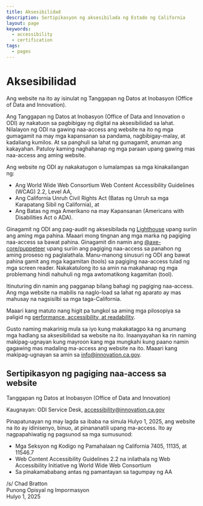 ```yaml
---
title: Aksesibilidad
description: Sertipikasyon ng aksesibilada ng Estado ng California
layout: page
keywords:
  - accessibility
  - certification
tags:
  - pages
---
```

# Aksesibilidad

Ang website na ito ay isinulat ng Tanggapan ng Datos at Inobasyon (Office of Data and Innovation).

Ang Tanggapan ng Datos at Inobasyon (Office of Data and Innovation o ODI) ay nakatuon sa pagbibigay ng digital na aksesibilidad sa lahat. Nilalayon ng ODI na gawing naa-access ang website na ito ng mga gumagamit na may mga kapansanan sa pandama, nagbibigay-malay, at kadaliang kumilos. At sa panghuli sa lahat ng gumagamit, anuman ang kakayahan. Patuloy kaming naghahanap ng mga paraan upang gawing mas naa-access ang aming website. 

Ang website ng ODI ay nakakatugon o lumalampas sa mga kinakailangan ng:

* Ang World Wide Web Consortium Web Content Accessibility Guidelines (WCAG) 2.2, Level AA,
* Ang California Unruh Civil Rights Act (Batas ng Unruh sa mga Karapatang Sibil ng California), at
* Ang Batas ng mga Amerikano na may Kapansanan (Americans with Disabilities Act o ADA).

Ginagamit ng ODI ang pag-audit ng aksesibilada ng [Lighthouse](https://developer.chrome.com/en/docs/lighthouse/performance/performance-scoring/) upang suriin ang aming mga pahina. Maaari mong tingnan ang mga marka ng pagiging naa-access sa bawat pahina. Ginagamit din namin ang [@axe-core/puppeteer](https://www.npmjs.com/package/@axe-core/puppeteer) upang suriin ang pagiging naa-access sa panahon ng aming proseso ng paglalathala. Manu-manong sinusuri ng ODI ang bawat pahina gamit ang mga kagamitan (tools) sa pagiging naa-access tulad ng mga screen reader. Nakakatulong ito sa amin na makahanap ng mga problemang hindi nahuhuli ng mga awtomatikong kagamitan (tool).

Itinuturing din namin ang pagganap bilang bahagi ng pagiging naa-access. Ang mga website na mabilis na naglo-load sa lahat ng aparato ay mas mahusay na nagsisilbi sa mga taga-California.

Maaari kang matuto nang higit pa tungkol sa aming mga pilosopiya sa paligid ng [performance, accessibility, at readability](https://innovation.ca.gov/page-score-info/).

Gusto naming makarinig mula sa iyo kung makakatagpo ka ng anumang mga hadlang sa aksesibilidad sa website na ito. Inaanyayahan ka rin naming makipag-ugnayan kung mayroon kang mga mungkahi kung paano namin gagawing mas madaling ma-access ang website na ito. Maaari kang makipag-ugnayan sa amin sa [info@innovation.ca.gov](mailto:info@innovation.ca.gov).

## Sertipikasyon ng pagiging naa-access sa website

Tanggapan ng Datos at Inobasyon (Office of Data and Innovation)

Kaugnayan: ODI Service Desk, [accessibility@innovation.ca.gov](mailto:accessibility@innovation.ca.gov)

Pinapatunayan ng may lagda sa ibaba na simula Hulyo 1, 2025, ang website na ito ay idinisenyo, binuo, at pinananatili upang ma-access. Ito ay nagpapahiwatig ng pagsunod sa mga sumusunod:

* Mga Seksyon ng Kodigo ng Pamahalaan ng California 7405, 11135, at 11546.7
* Web Content Accessibility Guidelines 2.2 na inilathala ng Web Accessibility Initiative ng World Wide Web Consortium
* Sa pinakamababang antas ng pamantayan sa tagumpay ng AA

/s/ Chad Bratton <br>
Punong Opisyal ng Impormasyon <br>
Hulyo 1, 2025